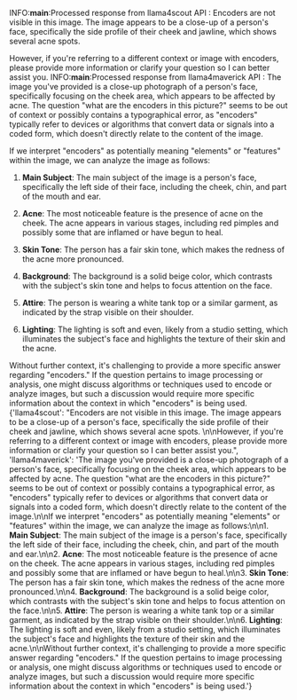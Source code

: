 INFO:__main__:Processed response from llama4scout API : Encoders are not visible in this image. The image appears to be a close-up of a person's face, specifically the side profile of their cheek and jawline, which shows several acne spots. 

However, if you're referring to a different context or image with encoders, please provide more information or clarify your question so I can better assist you.
INFO:__main__:Processed response from llama4maverick API : The image you've provided is a close-up photograph of a person's face, specifically focusing on the cheek area, which appears to be affected by acne. The question "what are the encoders in this picture?" seems to be out of context or possibly contains a typographical error, as "encoders" typically refer to devices or algorithms that convert data or signals into a coded form, which doesn't directly relate to the content of the image.

If we interpret "encoders" as potentially meaning "elements" or "features" within the image, we can analyze the image as follows:

1. **Main Subject**: The main subject of the image is a person's face, specifically the left side of their face, including the cheek, chin, and part of the mouth and ear.

2. **Acne**: The most noticeable feature is the presence of acne on the cheek. The acne appears in various stages, including red pimples and possibly some that are inflamed or have begun to heal.

3. **Skin Tone**: The person has a fair skin tone, which makes the redness of the acne more pronounced.

4. **Background**: The background is a solid beige color, which contrasts with the subject's skin tone and helps to focus attention on the face.

5. **Attire**: The person is wearing a white tank top or a similar garment, as indicated by the strap visible on their shoulder.

6. **Lighting**: The lighting is soft and even, likely from a studio setting, which illuminates the subject's face and highlights the texture of their skin and the acne.

Without further context, it's challenging to provide a more specific answer regarding "encoders." If the question pertains to image processing or analysis, one might discuss algorithms or techniques used to encode or analyze images, but such a discussion would require more specific information about the context in which "encoders" is being used.
{'llama4scout': "Encoders are not visible in this image. The image appears to be a close-up of a person's face, specifically the side profile of their cheek and jawline, which shows several acne spots. \n\nHowever, if you're referring to a different context or image with encoders, please provide more information or clarify your question so I can better assist you.", 'llama4maverick': 'The image you\'ve provided is a close-up photograph of a person\'s face, specifically focusing on the cheek area, which appears to be affected by acne. The question "what are the encoders in this picture?" seems to be out of context or possibly contains a typographical error, as "encoders" typically refer to devices or algorithms that convert data or signals into a coded form, which doesn\'t directly relate to the content of the image.\n\nIf we interpret "encoders" as potentially meaning "elements" or "features" within the image, we can analyze the image as follows:\n\n1. **Main Subject**: The main subject of the image is a person\'s face, specifically the left side of their face, including the cheek, chin, and part of the mouth and ear.\n\n2. **Acne**: The most noticeable feature is the presence of acne on the cheek. The acne appears in various stages, including red pimples and possibly some that are inflamed or have begun to heal.\n\n3. **Skin Tone**: The person has a fair skin tone, which makes the redness of the acne more pronounced.\n\n4. **Background**: The background is a solid beige color, which contrasts with the subject\'s skin tone and helps to focus attention on the face.\n\n5. **Attire**: The person is wearing a white tank top or a similar garment, as indicated by the strap visible on their shoulder.\n\n6. **Lighting**: The lighting is soft and even, likely from a studio setting, which illuminates the subject\'s face and highlights the texture of their skin and the acne.\n\nWithout further context, it\'s challenging to provide a more specific answer regarding "encoders." If the question pertains to image processing or analysis, one might discuss algorithms or techniques used to encode or analyze images, but such a discussion would require more specific information about the context in which "encoders" is being used.'}